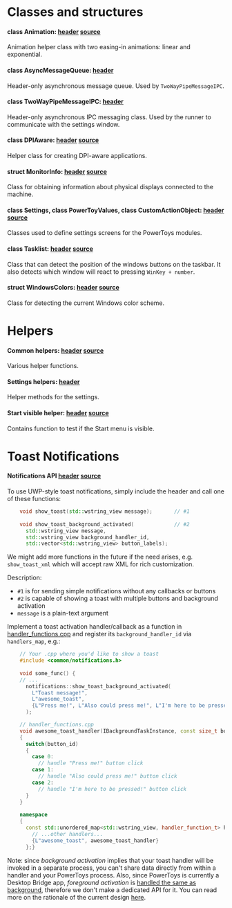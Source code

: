 # Classes and structures

#### class Animation: [header](/src/common/animation.h) [source](/src/common/animation.cpp)
Animation helper class with two easing-in animations: linear and exponential.

#### class AsyncMessageQueue: [header](/src/common/async_message_queue.h)
Header-only asynchronous message queue. Used by `TwoWayPipeMessageIPC`.

#### class TwoWayPipeMessageIPC: [header](/src/common/two_way_pipe_message_ipc.h)
Header-only asynchronous IPC messaging class. Used by the runner to communicate with the settings window.

#### class DPIAware: [header](/src/common/dpi_aware.h) [source](/src/common/dpi_aware.cpp)
Helper class for creating DPI-aware applications.

#### struct MonitorInfo: [header](/src/common/monitors.h) [source](/src/common/monitors.cpp)
Class for obtaining information about physical displays connected to the machine.

#### class Settings, class PowerToyValues, class CustomActionObject: [header](/src/common/settings_objects.h) [source](/src/common/settings_objects.cpp)
Classes used to define settings screens for the PowerToys modules.

#### class Tasklist: [header](/src/common/tasklist_positions.h) [source](/src/common/tasklist_positions.cpp)
Class that can detect the position of the windows buttons on the taskbar. It also detects which window will react to pressing `WinKey + number`.

#### struct WindowsColors: [header](/src/common/windows_colors.h) [source](/src/common/windows_colors.cpp)
Class for detecting the current Windows color scheme.

# Helpers

#### Common helpers: [header](/src/common/common.h) [source](/src/common/common.cpp)
Various helper functions.

#### Settings helpers: [header](/src/common/settings_helpers.h)
Helper methods for the settings.

#### Start visible helper: [header](/src/common/start_visible.h) [source](/src/common/start_visible.cpp)
Contains function to test if the Start menu is visible.

# Toast Notifications

#### Notifications API [header](/src/common/notifications.h) [source](/src/common/notifications.cpp)
To use UWP-style toast notifications, simply include the header and call one of these functions:

```cpp
    void show_toast(std::wstring_view message);       // #1
    
    void show_toast_background_activated(             // #2
      std::wstring_view message,
      std::wstring_view background_handler_id,
      std::vector<std::wstring_view> button_labels);
```

We might add more functions in the future if the need arises, e.g. `show_toast_xml` which will accept raw XML for rich customization.

Description:

- `#1` is for sending simple notifications without any callbacks or buttons
- `#2` is capable of showing a toast with multiple buttons and background activation
- `message` is a plain-text argument

Implement a toast activation handler/callback as a function in [handler_functions.cpp](/src/common/notifications_winrt/handler_functions.cpp) and register its `background_handler_id` via `handlers_map`, e.g.:

```cpp
    // Your .cpp where you'd like to show a toast
    #include <common/notifications.h>
    
    void some_func() {
    // ...
      notifications::show_toast_background_activated(
        L"Toast message!",                                                  // text displayed in a toast
        L"awesome_toast",                                                   // activation handler id
        {L"Press me!", L"Also could press me!", L"I'm here to be pressed!"} // buttons in a toast
      );
```

```cpp
    // handler_functions.cpp
    void awesome_toast_handler(IBackgroundTaskInstance, const size_t button_id)
    {
      switch(button_id)
      {
        case 0:
          // handle "Press me!" button click
        case 1:
          // handle "Also could press me!" button click
        case 2:
          // handle "I'm here to be pressed!" button click
      }
    }
    
    namespace
    {
      const std::unordered_map<std::wstring_view, handler_function_t> handlers_map = {
        // ...other handlers...
        {L"awesome_toast", awesome_toast_handler}
      };}
```

Note: since _background activation_ implies that your toast handler will be invoked in a separate process, you can't share data directly from within a handler and your PowerToys process. Also, since PowerToys is currently a Desktop Bridge app, _foreground activation_ is [handled the same as background](https://docs.microsoft.com/en-US/windows/uwp/design/shell/tiles-and-notifications/send-local-toast-desktop-cpp-wrl#foreground-vs-background-activation), therefore we don't make a dedicated API for it. You can read more on the rationale of the current design [here](https://github.com/microsoft/PowerToys/pull/1178#issue-368768337).

